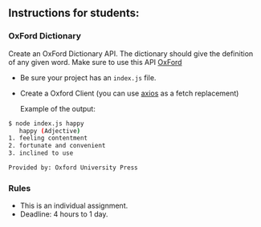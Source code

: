  ## Instructions for students:

### OxFord Dictionary 

Create an OxFord Dictionary API. The dictionary should give the definition of any given word. Make sure to use this API [OxFord](https://developer.oxforddictionaries.com)

-  Be sure your project has an `index.js` file.
- Create a Oxford Client (you can use [axios](https://github.com/axios/axios) as a fetch replacement)

    Example of the output:

 ```bash
$ node index.js happy
    happy (Adjective)
1. feeling contentment
2. fortunate and convenient
3. inclined to use

Provided by: Oxford University Press
```

### Rules

-   This is an individual assignment.
-   Deadline: 4 hours to 1 day.

